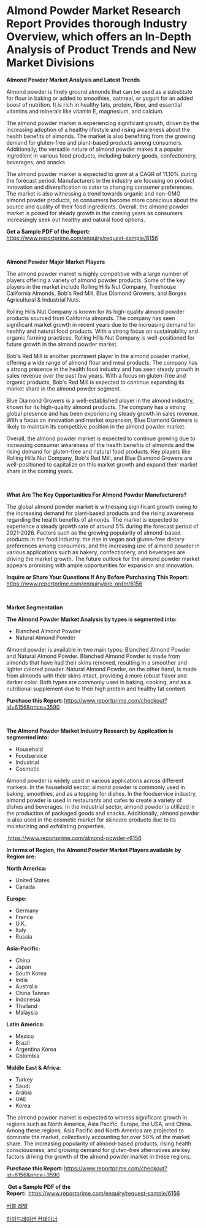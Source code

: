 <p><h1>Almond Powder Market Research Report Provides thorough Industry Overview, which offers an In-Depth Analysis of Product Trends and New Market Divisions</h1></p><p><strong>Almond Powder Market Analysis and Latest Trends</strong></p>
<p><p>Almond powder is finely ground almonds that can be used as a substitute for flour in baking or added to smoothies, oatmeal, or yogurt for an added boost of nutrition. It is rich in healthy fats, protein, fiber, and essential vitamins and minerals like vitamin E, magnesium, and calcium.</p><p>The almond powder market is experiencing significant growth, driven by the increasing adoption of a healthy lifestyle and rising awareness about the health benefits of almonds. The market is also benefiting from the growing demand for gluten-free and plant-based products among consumers. Additionally, the versatile nature of almond powder makes it a popular ingredient in various food products, including bakery goods, confectionery, beverages, and snacks.</p><p>The almond powder market is expected to grow at a CAGR of 11.10% during the forecast period. Manufacturers in the industry are focusing on product innovation and diversification to cater to changing consumer preferences. The market is also witnessing a trend towards organic and non-GMO almond powder products, as consumers become more conscious about the source and quality of their food ingredients. Overall, the almond powder market is poised for steady growth in the coming years as consumers increasingly seek out healthy and natural food options.</p></p>
<p><strong>Get a Sample PDF of the Report:&nbsp;</strong> <a href="https://www.reportprime.com/enquiry/request-sample/6156">https://www.reportprime.com/enquiry/request-sample/6156</a></p>
<p>&nbsp;</p>
<p><strong>Almond Powder Major Market Players</strong></p>
<p><p>The almond powder market is highly competitive with a large number of players offering a variety of almond powder products. Some of the key players in the market include Rolling Hills Nut Company, Treehouse California Almonds, Bob's Red Mill, Blue Diamond Growers, and Borges Agricultural & Industrial Nuts.</p><p>Rolling Hills Nut Company is known for its high-quality almond powder products sourced from California almonds. The company has seen significant market growth in recent years due to the increasing demand for healthy and natural food products. With a strong focus on sustainability and organic farming practices, Rolling Hills Nut Company is well-positioned for future growth in the almond powder market.</p><p>Bob's Red Mill is another prominent player in the almond powder market, offering a wide range of almond flour and meal products. The company has a strong presence in the health food industry and has seen steady growth in sales revenue over the past few years. With a focus on gluten-free and organic products, Bob's Red Mill is expected to continue expanding its market share in the almond powder segment.</p><p>Blue Diamond Growers is a well-established player in the almond industry, known for its high-quality almond products. The company has a strong global presence and has been experiencing steady growth in sales revenue. With a focus on innovation and market expansion, Blue Diamond Growers is likely to maintain its competitive position in the almond powder market.</p><p>Overall, the almond powder market is expected to continue growing due to increasing consumer awareness of the health benefits of almonds and the rising demand for gluten-free and natural food products. Key players like Rolling Hills Nut Company, Bob's Red Mill, and Blue Diamond Growers are well-positioned to capitalize on this market growth and expand their market share in the coming years.</p></p>
<p>&nbsp;</p>
<p><strong>What Are The Key Opportunities For Almond Powder Manufacturers?</strong></p>
<p><p>The global almond powder market is witnessing significant growth owing to the increasing demand for plant-based products and the rising awareness regarding the health benefits of almonds. The market is expected to experience a steady growth rate of around 5% during the forecast period of 2021-2026. Factors such as the growing popularity of almond-based products in the food industry, the rise in vegan and gluten-free dietary preferences among consumers, and the increasing use of almond powder in various applications such as bakery, confectionery, and beverages are driving the market growth. The future outlook for the almond powder market appears promising with ample opportunities for expansion and innovation.</p></p>
<p><strong>Inquire or Share Your Questions If Any Before Purchasing This Report:</strong> <a href="https://www.reportprime.com/enquiry/pre-order/6156">https://www.reportprime.com/enquiry/pre-order/6156</a></p>
<p>&nbsp;</p>
<p><strong>Market Segmentation</strong></p>
<p><strong>The Almond Powder Market Analysis by types is segmented into:</strong></p>
<p><ul><li>Blanched Almond Powder</li><li>Natural Almond Powder</li></ul></p>
<p><p>Almond powder is available in two main types: Blanched Almond Powder and Natural Almond Powder. Blanched Almond Powder is made from almonds that have had their skins removed, resulting in a smoother and lighter colored powder. Natural Almond Powder, on the other hand, is made from almonds with their skins intact, providing a more robust flavor and darker color. Both types are commonly used in baking, cooking, and as a nutritional supplement due to their high protein and healthy fat content.</p></p>
<p><strong>Purchase this Report:&nbsp;</strong><a href="https://www.reportprime.com/checkout?id=6156&price=3590">https://www.reportprime.com/checkout?id=6156&price=3590</a></p>
<p>&nbsp;</p>
<p><strong>The Almond Powder Market Industry Research by Application is segmented into:</strong></p>
<p><ul><li>Household</li><li>Foodservice</li><li>Industrial</li><li>Cosmetic</li></ul></p>
<p><p>Almond powder is widely used in various applications across different markets. In the household sector, almond powder is commonly used in baking, smoothies, and as a topping for dishes. In the foodservice industry, almond powder is used in restaurants and cafes to create a variety of dishes and beverages. In the industrial sector, almond powder is utilized in the production of packaged goods and snacks. Additionally, almond powder is also used in the cosmetic market for skincare products due to its moisturizing and exfoliating properties.</p></p>
<p><a href="https://www.reportprime.com/almond-powder-r6156">&nbsp;https://www.reportprime.com/almond-powder-r6156</a></p>
<p><strong>In terms of Region, the Almond Powder Market Players available by Region are:</strong></p>
<p>
    <p> <strong> North America: </strong>
        <ul>
            <li>United States</li>
            <li>Canada</li>
        </ul>
        </p> 
    <p> <strong> Europe: </strong>
        <ul>
            <li>Germany</li>
            <li>France</li>
            <li>U.K.</li>
            <li>Italy</li>
            <li>Russia</li>
        </ul>
        </p> 
    <p> <strong> Asia-Pacific: </strong>
        <ul>
            <li>China</li>
            <li>Japan</li>
            <li>South Korea</li>
            <li>India</li>
            <li>Australia</li>
            <li>China Taiwan</li>
            <li>Indonesia</li>
            <li>Thailand</li>
            <li>Malaysia</li>
        </ul>
        </p> 
    <p> <strong> Latin America: </strong>
        <ul>
            <li>Mexico</li>
            <li>Brazil</li>
            <li>Argentina Korea</li>
            <li>Colombia</li>
        </ul>
        </p> 
    <p> <strong> Middle East & Africa: </strong>
        <ul>
            <li>Turkey</li>
            <li>Saudi</li>
            <li>Arabia</li>
            <li>UAE</li>
            <li>Korea</li>
        </ul>
    </p>
    </p>
<p><p>The almond powder market is expected to witness significant growth in regions such as North America, Asia Pacific, Europe, the USA, and China. Among these regions, Asia Pacific and North America are projected to dominate the market, collectively accounting for over 50% of the market share. The increasing popularity of almond-based products, rising health consciousness, and growing demand for gluten-free alternatives are key factors driving the growth of the almond powder market in these regions.</p></p>
<p><strong>Purchase this Report: </strong><a href="https://www.reportprime.com/checkout?id=6156&price=3590">https://www.reportprime.com/checkout?id=6156&price=3590</a></p>
<p>&nbsp;<strong>Get a Sample PDF of the Report:&nbsp;&nbsp;</strong><a href="https://www.reportprime.com/enquiry/request-sample/6156">https://www.reportprime.com/enquiry/request-sample/6156</a></p>
<p><strong></strong></p>
<p><p><a href="https://github.com/laholand/Market-Research-Report-List-3/blob/main/547847216363.md">버블 레벨</a></p><p><a href="https://medium.com/@hettiestehr/%EC%88%98%EB%B6%84-%EB%B3%B4%EA%B4%80-%EC%9A%A9%EA%B8%B0-%EC%8B%9C%EC%9E%A5-%EC%8B%9C%EC%9E%A5-%EB%B3%B5%EB%A6%AC%EC%84%B1-%EC%8B%9C%EC%9E%A5-%ED%8A%B8%EB%A0%8C%EB%93%9C-%EB%B0%8F-%EC%84%B1%EC%9E%A5-%EC%A0%84%EB%9E%B5%EC%97%90-%EB%8C%80%ED%95%9C-%ED%86%B5%EC%B0%B0%EB%A0%A5-20969b869b90">하이드레이션 컨테이너</a></p></p>